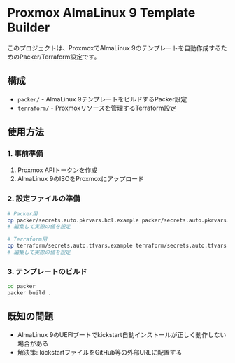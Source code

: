 # Proxmox AlmaLinux 9 Template Builder

このプロジェクトは、ProxmoxでAlmaLinux 9のテンプレートを自動作成するためのPacker/Terraform設定です。

## 構成

- `packer/` - AlmaLinux 9テンプレートをビルドするPacker設定
- `terraform/` - Proxmoxリソースを管理するTerraform設定

## 使用方法

### 1. 事前準備

1. Proxmox APIトークンを作成
2. AlmaLinux 9のISOをProxmoxにアップロード

### 2. 設定ファイルの準備

```bash
# Packer用
cp packer/secrets.auto.pkrvars.hcl.example packer/secrets.auto.pkrvars.hcl
# 編集して実際の値を設定

# Terraform用
cp terraform/secrets.auto.tfvars.example terraform/secrets.auto.tfvars
# 編集して実際の値を設定
```

### 3. テンプレートのビルド

```bash
cd packer
packer build .
```

## 既知の問題

- AlmaLinux 9のUEFIブートでkickstart自動インストールが正しく動作しない場合がある
- 解決策: kickstartファイルをGitHub等の外部URLに配置する
